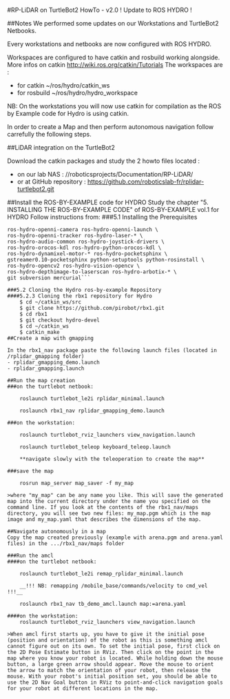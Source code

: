 #RP-LiDAR on TurtleBot2 HowTo - v2.0 ! Update to ROS HYDRO !

##Notes
We performed some updates on our Workstations and TurtleBot2 Netbooks.

Every workstations and netbooks are now configured with ROS HYDRO.

Workspaces are configured to have catkin and rosbuild working alongside.
More infos on catkin http://wiki.ros.org/catkin/Tutorials
The workspaces are :
- for catkin ~/ros/hydro/catkin_ws
- for rosbuild ~/ros/hydro/hydro_workspace

NB: On the workstations you will now use catkin for compilation as the ROS by Example code for Hydro is using catkin.

In order to create a Map and then perform autonomous navigation follow carrefully the following steps.

##LiDAR integration on the TurtleBot2

Download the catkin packages and study the 2 howto files located :
- on our lab NAS : //roboticsprojects/Documentation/RP-LiDAR/
- or at GitHub repository : https://github.com/roboticslab-fr/rplidar-turtlebot2.git

##Install the ROS-BY-EXAMPLE code for HYDRO
Study the chapter "5. INSTALLING THE ROS-BY-EXAMPLE CODE" of ROS-BY-EXAMPLE vol.1 for HYDRO
Follow instructions from:
###5.1 Installing the Prerequisites
```$ sudo apt-get install ros-hydro-turtlebot-* \
ros-hydro-openni-camera ros-hydro-openni-launch \
ros-hydro-openni-tracker ros-hydro-laser-* \
ros-hydro-audio-common ros-hydro-joystick-drivers \
ros-hydro-orocos-kdl ros-hydro-python-orocos-kdl \
ros-hydro-dynamixel-motor-* ros-hydro-pocketsphinx \
gstreamer0.10-pocketsphinx python-setuptools python-rosinstall \
ros-hydro-opencv2 ros-hydro-vision-opencv \
ros-hydro-depthimage-to-laserscan ros-hydro-arbotix-* \
git subversion mercurial```

###5.2 Cloning the Hydro ros-by-example Repository
####5.2.3 Cloning the rbx1 repository for Hydro
	$ cd ~/catkin_ws/src
	$ git clone https://github.com/pirobot/rbx1.git
	$ cd rbx1
	$ git checkout hydro-devel
	$ cd ~/catkin_ws
	$ catkin_make
##Create a map with gmapping

In the rbx1_nav package paste the following launch files (located in /rplidar_gmapping folder)
- rplidar_gmapping_demo.launch
- rplidar_gmapping.launch

##Run the map creation
###on the turtlebot netbook:

	roslaunch turtlebot_le2i rplidar_minimal.launch

	roslaunch rbx1_nav rplidar_gmapping_demo.launch

###on the workstation:

	roslaunch turtlebot_rviz_launchers view_navigation.launch

	roslaunch turtlebot_teleop keyboard_teleop.launch

	**navigate slowly with the teleoperation to create the map**

###save the map
	
	rosrun map_server map_saver -f my_map

>where "my_map" can be any name you like. This will save the generated map into the current directory under the name you specified on the command line. If you look at the contents of the rbx1_nav/maps directory, you will see two new files: my_map.pgm which is the map image and my_map.yaml that describes the dimensions of the map. 

##Navigate autonomously in a map
Copy the map created previously (example with arena.pgm and arena.yaml files) in the .../rbx1_nav/maps folder

###Run the amcl
####on the turtlebot netbook:

	roslaunch turtlebot_le2i remap_rplidar_minimal.launch

	__!!! NB: remapping /mobile_base/commands/velocity to cmd_vel !!!__

	roslaunch rbx1_nav tb_demo_amcl.launch map:=arena.yaml

####on the workstation:
	roslaunch turtlebot_rviz_launchers view_navigation.launch

>When amcl first starts up, you have to give it the initial pose (position and orientation) of the robot as this is something amcl cannot figure out on its own. To set the initial pose, first click on the 2D Pose Estimate button in RViz. Then click on the point in the map where you know your robot is located. While holding down the mouse button, a large green arrow should appear. Move the mouse to orient the arrow to match the orientation of your robot, then release the mouse. With your robot's initial position set, you should be able to use the 2D Nav Goal button in RViz to point-and-click navigation goals for your robot at different locations in the map. 

